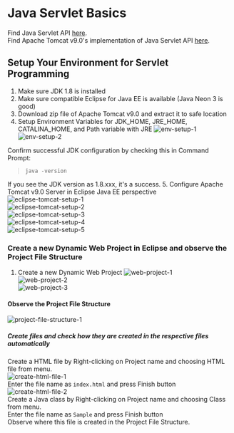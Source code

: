 # Java Servlet Basics
Find Java Servlet API [here](https://docs.oracle.com/javaee/7/api/overview-summary.html).  
Find Apache Tomcat v9.0's implementation of Java Servlet API [here](https://tomcat.apache.org/tomcat-9.0-doc/servletapi/index.html).

## Setup Your Environment for Servlet Programming
1. Make sure JDK 1.8 is installed
2. Make sure compatible Eclipse for Java EE is available (Java Neon 3 is good)
3. Download zip file of Apache Tomcat v9.0 and extract it to safe location
4. Setup Environment Variables for JDK_HOME, JRE_HOME, CATALINA_HOME, and Path variable with JRE
![env-setup-1](https://github.com/vikas-bandaru/learn-web-dev/blob/main/jdbc/images/env-variables-1.PNG)  
![env-setup-2](https://github.com/vikas-bandaru/learn-web-dev/blob/main/jdbc/images/env-variables-2.PNG)  

 Confirm successful JDK configuration by checking this in Command Prompt:  
 >`java -version`

 If you see the JDK version as 1.8.xxx, it's a success.
5. Configure Apache Tomcat v9.0 Server in Eclipse Java EE perspective
![eclipse-tomcat-setup-1](https://github.com/vikas-bandaru/learn-web-dev/blob/main/jdbc/images/eclipse-tomcat-setup-1.PNG)  
![eclipse-tomcat-setup-2](https://github.com/vikas-bandaru/learn-web-dev/blob/main/jdbc/images/eclipse-tomcat-setup-2.PNG)  
![eclipse-tomcat-setup-3](https://github.com/vikas-bandaru/learn-web-dev/blob/main/jdbc/images/eclipse-tomcat-setup-3.PNG)  
![eclipse-tomcat-setup-4](https://github.com/vikas-bandaru/learn-web-dev/blob/main/jdbc/images/eclipse-tomcat-setup-4.PNG)  
![eclipse-tomcat-setup-5](https://github.com/vikas-bandaru/learn-web-dev/blob/main/jdbc/images/eclipse-tomcat-setup-5.PNG)  

### Create a new Dynamic Web Project in Eclipse and observe the Project File Structure
1. Create a new Dynamic Web Project
![web-project-1](https://github.com/vikas-bandaru/learn-web-dev/blob/main/jdbc/images/web-project-1.PNG)  
![web-project-2](https://github.com/vikas-bandaru/learn-web-dev/blob/main/jdbc/images/web-project-2.PNG)  
![web-project-3](https://github.com/vikas-bandaru/learn-web-dev/blob/main/jdbc/images/web-project-3.PNG)  
#### Observe the Project File Structure
![project-file-structure-1](https://github.com/vikas-bandaru/learn-web-dev/blob/main/jdbc/images/project-file-structure-1.PNG)  
##### Create files and check how they are created in the respective files automatically
Create a HTML file by Right-clicking on Project name and choosing HTML file from menu.  
![create-html-file-1](https://github.com/vikas-bandaru/learn-web-dev/blob/main/jdbc/images/create-html-file-1.PNG)  
Enter the file name as `index.html` and press Finish button  
![create-html-file-2](https://github.com/vikas-bandaru/learn-web-dev/blob/main/jdbc/images/create-html-file-2.PNG)  
Create a Java class by Right-clicking on Project name and choosing Class from menu.  
Enter the file name as `Sample` and press Finish button  
Observe where this file is created in the Project File Structure.  